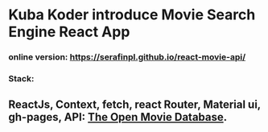 #  Kuba Koder introduce Movie Search Engine React App

### online version: https://serafinpl.github.io/react-movie-api/
 


### Stack: 
## ReactJs, Context, fetch, react Router, Material ui, gh-pages, API: [The Open Movie Database](http://www.omdbapi.com/).
